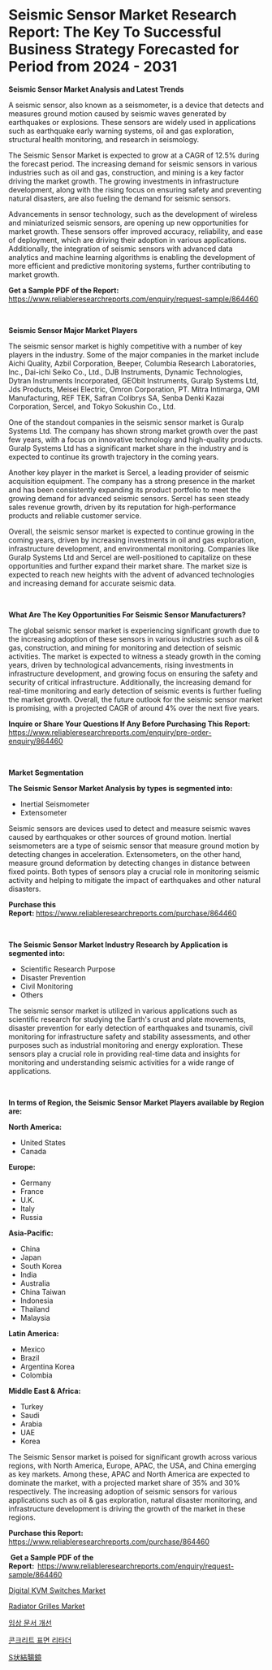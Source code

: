 <p><h1>Seismic Sensor Market Research Report: The Key To Successful Business Strategy Forecasted for Period from 2024 - 2031</h1></p><p><strong>Seismic Sensor Market Analysis and Latest Trends</strong></p>
<p><p>A seismic sensor, also known as a seismometer, is a device that detects and measures ground motion caused by seismic waves generated by earthquakes or explosions. These sensors are widely used in applications such as earthquake early warning systems, oil and gas exploration, structural health monitoring, and research in seismology.</p><p>The Seismic Sensor Market is expected to grow at a CAGR of 12.5% during the forecast period. The increasing demand for seismic sensors in various industries such as oil and gas, construction, and mining is a key factor driving the market growth. The growing investments in infrastructure development, along with the rising focus on ensuring safety and preventing natural disasters, are also fueling the demand for seismic sensors.</p><p>Advancements in sensor technology, such as the development of wireless and miniaturized seismic sensors, are opening up new opportunities for market growth. These sensors offer improved accuracy, reliability, and ease of deployment, which are driving their adoption in various applications. Additionally, the integration of seismic sensors with advanced data analytics and machine learning algorithms is enabling the development of more efficient and predictive monitoring systems, further contributing to market growth.</p></p>
<p><strong>Get a Sample PDF of the Report:&nbsp;</strong> <a href="https://www.reliableresearchreports.com/enquiry/request-sample/864460">https://www.reliableresearchreports.com/enquiry/request-sample/864460</a></p>
<p>&nbsp;</p>
<p><strong>Seismic Sensor Major Market Players</strong></p>
<p><p>The seismic sensor market is highly competitive with a number of key players in the industry. Some of the major companies in the market include Aichi Quality, Azbil Corporation, Beeper, Columbia Research Laboratories, Inc., Dai-ichi Seiko Co., Ltd., DJB Instruments, Dynamic Technologies, Dytran Instruments Incorporated, GEObit Instruments, Guralp Systems Ltd, Jds Products, Meisei Electric, Omron Corporation, PT. Mitra Intimarga, QMI Manufacturing, REF TEK, Safran Colibrys SA, Senba Denki Kazai Corporation, Sercel, and Tokyo Sokushin Co., Ltd.</p><p>One of the standout companies in the seismic sensor market is Guralp Systems Ltd. The company has shown strong market growth over the past few years, with a focus on innovative technology and high-quality products. Guralp Systems Ltd has a significant market share in the industry and is expected to continue its growth trajectory in the coming years.</p><p>Another key player in the market is Sercel, a leading provider of seismic acquisition equipment. The company has a strong presence in the market and has been consistently expanding its product portfolio to meet the growing demand for advanced seismic sensors. Sercel has seen steady sales revenue growth, driven by its reputation for high-performance products and reliable customer service.</p><p>Overall, the seismic sensor market is expected to continue growing in the coming years, driven by increasing investments in oil and gas exploration, infrastructure development, and environmental monitoring. Companies like Guralp Systems Ltd and Sercel are well-positioned to capitalize on these opportunities and further expand their market share. The market size is expected to reach new heights with the advent of advanced technologies and increasing demand for accurate seismic data.</p></p>
<p>&nbsp;</p>
<p><strong>What Are The Key Opportunities For Seismic Sensor Manufacturers?</strong></p>
<p><p>The global seismic sensor market is experiencing significant growth due to the increasing adoption of these sensors in various industries such as oil & gas, construction, and mining for monitoring and detection of seismic activities. The market is expected to witness a steady growth in the coming years, driven by technological advancements, rising investments in infrastructure development, and growing focus on ensuring the safety and security of critical infrastructure. Additionally, the increasing demand for real-time monitoring and early detection of seismic events is further fueling the market growth. Overall, the future outlook for the seismic sensor market is promising, with a projected CAGR of around 4% over the next five years.</p></p>
<p><strong>Inquire or Share Your Questions If Any Before Purchasing This Report:</strong> <a href="https://www.reliableresearchreports.com/enquiry/pre-order-enquiry/864460">https://www.reliableresearchreports.com/enquiry/pre-order-enquiry/864460</a></p>
<p>&nbsp;</p>
<p><strong>Market Segmentation</strong></p>
<p><strong>The Seismic Sensor Market Analysis by types is segmented into:</strong></p>
<p><ul><li>Inertial Seismometer</li><li>Extensometer</li></ul></p>
<p><p>Seismic sensors are devices used to detect and measure seismic waves caused by earthquakes or other sources of ground motion. Inertial seismometers are a type of seismic sensor that measure ground motion by detecting changes in acceleration. Extensometers, on the other hand, measure ground deformation by detecting changes in distance between fixed points. Both types of sensors play a crucial role in monitoring seismic activity and helping to mitigate the impact of earthquakes and other natural disasters.</p></p>
<p><strong>Purchase this Report:&nbsp;</strong><a href="https://www.reliableresearchreports.com/purchase/864460">https://www.reliableresearchreports.com/purchase/864460</a></p>
<p>&nbsp;</p>
<p><strong>The Seismic Sensor Market Industry Research by Application is segmented into:</strong></p>
<p><ul><li>Scientific Research Purpose</li><li>Disaster Prevention</li><li>Civil Monitoring</li><li>Others</li></ul></p>
<p><p>The seismic sensor market is utilized in various applications such as scientific research for studying the Earth's crust and plate movements, disaster prevention for early detection of earthquakes and tsunamis, civil monitoring for infrastructure safety and stability assessments, and other purposes such as industrial monitoring and energy exploration. These sensors play a crucial role in providing real-time data and insights for monitoring and understanding seismic activities for a wide range of applications.</p></p>
<p>&nbsp;</p>
<p><strong>In terms of Region, the Seismic Sensor Market Players available by Region are:</strong></p>
<p>
    <p> <strong> North America: </strong>
        <ul>
            <li>United States</li>
            <li>Canada</li>
        </ul>
        </p> 
    <p> <strong> Europe: </strong>
        <ul>
            <li>Germany</li>
            <li>France</li>
            <li>U.K.</li>
            <li>Italy</li>
            <li>Russia</li>
        </ul>
        </p> 
    <p> <strong> Asia-Pacific: </strong>
        <ul>
            <li>China</li>
            <li>Japan</li>
            <li>South Korea</li>
            <li>India</li>
            <li>Australia</li>
            <li>China Taiwan</li>
            <li>Indonesia</li>
            <li>Thailand</li>
            <li>Malaysia</li>
        </ul>
        </p> 
    <p> <strong> Latin America: </strong>
        <ul>
            <li>Mexico</li>
            <li>Brazil</li>
            <li>Argentina Korea</li>
            <li>Colombia</li>
        </ul>
        </p> 
    <p> <strong> Middle East & Africa: </strong>
        <ul>
            <li>Turkey</li>
            <li>Saudi</li>
            <li>Arabia</li>
            <li>UAE</li>
            <li>Korea</li>
        </ul>
    </p>
    </p>
<p><p>The Seismic Sensor market is poised for significant growth across various regions, with North America, Europe, APAC, the USA, and China emerging as key markets. Among these, APAC and North America are expected to dominate the market, with a projected market share of 35% and 30% respectively. The increasing adoption of seismic sensors for various applications such as oil & gas exploration, natural disaster monitoring, and infrastructure development is driving the growth of the market in these regions.</p></p>
<p><strong>Purchase this Report: </strong><a href="https://www.reliableresearchreports.com/purchase/864460">https://www.reliableresearchreports.com/purchase/864460</a></p>
<p>&nbsp;<strong>Get a Sample PDF of the Report:&nbsp;&nbsp;</strong><a href="https://www.reliableresearchreports.com/enquiry/request-sample/864460">https://www.reliableresearchreports.com/enquiry/request-sample/864460</a></p>
<p><strong></strong></p>
<p><p><a href="https://github.com/Chiragrp22/Market-Research-Report-List-3/blob/main/digital-kvm-switches-market.md">Digital KVM Switches Market</a></p><p><a href="https://issuu.com/reportprime-2/docs/radiator-grilles-market-size-2030.pptx">Radiator Grilles Market</a></p><p><a href="https://github.com/mpodehpw07370073/Market-Research-Report-List-1/blob/main/87897169751.md">임상 문서 개선</a></p><p><a href="https://github.com/TobyKub4685/Market-Research-Report-List-1/blob/main/81856149750.md">콘크리트 표면 리타더</a></p><p><a href="https://github.com/SantosDicki04/Market-Research-Report-List-1/blob/main/620603610564.md">S状結腸鏡</a></p></p>